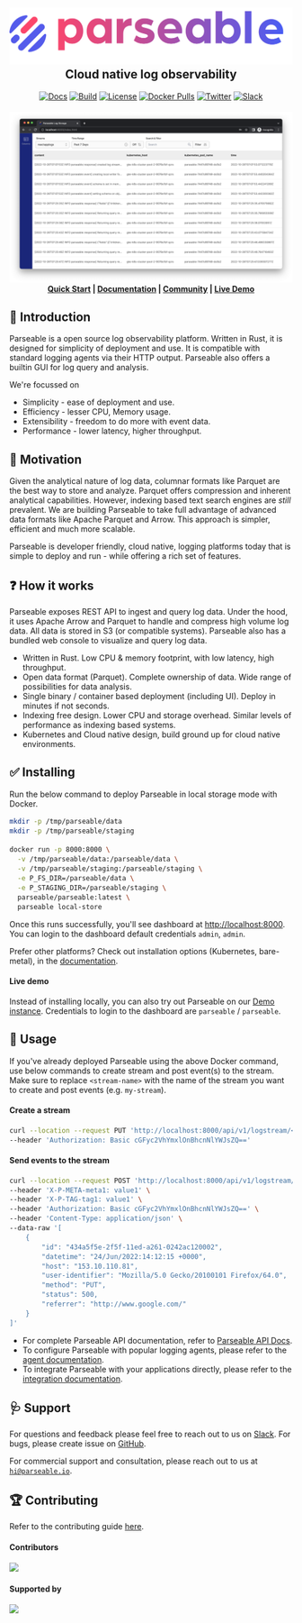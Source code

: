 <h2 align="center">
    <picture>
      <source media="(prefers-color-scheme: dark)" srcset="https://raw.githubusercontent.com/parseablehq/.github/main/images/logo-dark.png">
      <source media="(prefers-color-scheme: light)" srcset="https://raw.githubusercontent.com/parseablehq/.github/main/images/logo.svg">
      <img alt="Parseable Logo" src="https://raw.githubusercontent.com/parseablehq/.github/main/images/logo.svg">
    </picture>
    <br>
    Cloud native log observability
</h2>

<div align="center">

[![Docs](https://img.shields.io/badge/stable%20docs-parseable.io%2Fdocs-brightgreen?style=flat&color=%2373DC8C&label=Docs)](https://www.parseable.io/docs)
[![Build](https://img.shields.io/github/actions/workflow/status/parseablehq/parseable/build.yaml?branch=main&label=Build)](https://github.com/parseablehq/parseable/actions)
[![License](https://img.shields.io/github/license/parseablehq/parseable?color=%23F9A9A9&label=License)](https://github.com/parseablehq/parseable/blob/main/LICENSE)
[![Docker Pulls](https://img.shields.io/docker/pulls/parseable/parseable?logo=docker&label=Docker%20Pulls)](https://hub.docker.com/r/parseable/parseable)
[![Twitter](https://img.shields.io/twitter/follow/parseableio?logo=twitter&style=flat&color=%234B78E6&logoColor=%234B78E6)](https://twitter.com/parseableio)
[![Slack](https://img.shields.io/badge/slack-brightgreen.svg?logo=slack&label=Community)](https://launchpass.com/parseable)

</div>

<h4 align="center">
  <img src="https://raw.githubusercontent.com/parseablehq/.github/main/images/console.png" />
  <a href="https://www.parseable.io/docs/quick-start" target="_blank">Quick Start</a> |
  <a href="https://www.parseable.io/docs" target="_blank">Documentation</a> |
  <a href="https://launchpass.com/parseable" target="_blank">Community</a> |
  <a href="https://demo.parseable.io" target="_blank">Live Demo</a>
</h4>

## :wave: Introduction

Parseable is a open source log observability platform. Written in Rust, it is designed for simplicity of deployment and use. It is compatible with standard logging agents via their HTTP output. Parseable also offers a builtin GUI for log query and analysis.

We're focussed on 

* Simplicity - ease of deployment and use. 
* Efficiency - lesser CPU, Memory usage. 
* Extensibility - freedom to do more with event data. 
* Performance - lower latency, higher throughput.

## :dart: Motivation

Given the analytical nature of log data, columnar formats like Parquet are the best way to store and analyze. Parquet offers compression and inherent analytical capabilities. However, indexing based text search engines are _still_ prevalent. We are building Parseable to take full advantage of advanced data formats like Apache Parquet and Arrow. This approach is simpler, efficient and much more scalable.

Parseable is developer friendly, cloud native, logging platforms today that is simple to deploy and run - while offering a rich set of features.

## :question: How it works

Parseable exposes REST API to ingest and query log data. Under the hood, it uses Apache Arrow and Parquet to handle and compress high volume log data. All data is stored in S3 (or compatible systems). Parseable also has a bundled web console to visualize and query log data. 

- Written in Rust. Low CPU & memory footprint, with low latency, high throughput.
- Open data format (Parquet). Complete ownership of data. Wide range of possibilities for data analysis.
- Single binary / container based deployment (including UI). Deploy in minutes if not seconds.
- Indexing free design. Lower CPU and storage overhead. Similar levels of performance as indexing based systems.
- Kubernetes and Cloud native design, build ground up for cloud native environments.

## :white_check_mark: Installing

Run the below command to deploy Parseable in local storage mode with Docker.

```sh
mkdir -p /tmp/parseable/data
mkdir -p /tmp/parseable/staging

docker run -p 8000:8000 \
  -v /tmp/parseable/data:/parseable/data \
  -v /tmp/parseable/staging:/parseable/staging \
  -e P_FS_DIR=/parseable/data \
  -e P_STAGING_DIR=/parseable/staging \
  parseable/parseable:latest \
  parseable local-store
```

Once this runs successfully, you'll see dashboard at [http://localhost:8000](http://localhost:8000). You can login to the dashboard default credentials `admin`, `admin`.

Prefer other platforms? Check out installation options (Kubernetes, bare-metal), in the [documentation](https://www.parseable.io/docs/category/installation).

#### Live demo

Instead of installing locally, you can also try out Parseable on our [Demo instance](https://demo.parseable.io). Credentials to login to the dashboard are `parseable` / `parseable`.

## :100: Usage

If you've already deployed Parseable using the above Docker command, use below commands to create stream and post event(s) to the stream. Make sure to replace `<stream-name>` with the name of the stream you want to create and post events (e.g. `my-stream`).
#### Create a stream

```sh
curl --location --request PUT 'http://localhost:8000/api/v1/logstream/<stream-name>' \
--header 'Authorization: Basic cGFyc2VhYmxlOnBhcnNlYWJsZQ=='
```

#### Send events to the stream

```sh
curl --location --request POST 'http://localhost:8000/api/v1/logstream/<stream-name>' \
--header 'X-P-META-meta1: value1' \
--header 'X-P-TAG-tag1: value1' \
--header 'Authorization: Basic cGFyc2VhYmxlOnBhcnNlYWJsZQ==' \
--header 'Content-Type: application/json' \
--data-raw '[
    {
        "id": "434a5f5e-2f5f-11ed-a261-0242ac120002",
        "datetime": "24/Jun/2022:14:12:15 +0000",
        "host": "153.10.110.81", 
        "user-identifier": "Mozilla/5.0 Gecko/20100101 Firefox/64.0", 
        "method": "PUT", 
        "status": 500, 
        "referrer": "http://www.google.com/"
    }
]'
```

- For complete Parseable API documentation, refer to [Parseable API Docs](https://www.parseable.io/docs/category/api).
- To configure Parseable with popular logging agents, please refer to the [agent documentation](https://www.parseable.io/docs/category/log-agents).
- To integrate Parseable with your applications directly, please refer to the [integration documentation](https://www.parseable.io/docs/category/application-integration).

## :stethoscope: Support

For questions and feedback please feel free to reach out to us on [Slack](https://launchpass.com/parseable). For bugs, please create issue on [GitHub](https://github.com/parseablehq/parseable/issues). 

For commercial support and consultation, please reach out to us at [`hi@parseable.io`](mailto:hi@parseable.io).

## :trophy: Contributing

Refer to the contributing guide [here](https://www.parseable.io/docs/contributing).

#### Contributors

<a href="https://github.com/parseablehq/parseable/graphs/contributors"><img src="https://contrib.rocks/image?repo=parseablehq/parseable" /></a>

#### Supported by

<a href="https://fossunited.org/" target="_blank"><img src="http://fossunited.org/files/fossunited-badge.svg"></a>
